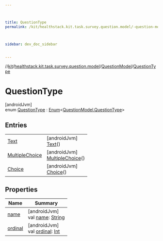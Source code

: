 ```yaml
---



title: QuestionType
permalink: /kit/healthstack.kit.task.survey.question.model/-question-model/-question-type/index.html



sidebar: dev_doc_sidebar


---
```




//[kit](/kit.html)/[healthstack.kit.task.survey.question.model](../../index.html)/[QuestionModel](../index.html)/[QuestionType](index.html)



# QuestionType



[androidJvm]\
enum [QuestionType](index.html) : [Enum](https://kotlinlang.org/api/latest/jvm/stdlib/kotlin/-enum/index.html)&lt;[QuestionModel.QuestionType](index.html)&gt;



## Entries


| | |
|---|---|
| [Text](-text/index.html) | [androidJvm]<br>[Text](-text/index.html)() |
| [MultipleChoice](-multiple-choice/index.html) | [androidJvm]<br>[MultipleChoice](-multiple-choice/index.html)() |
| [Choice](-choice/index.html) | [androidJvm]<br>[Choice](-choice/index.html)() |


## Properties


| Name | Summary |
|---|---|
| [name](../../../healthstack.kit.ui/-button-shape/-s-q-u-a-r-e/index.html#-372974862%2FProperties%2F-106109196) | [androidJvm]<br>val [name](../../../healthstack.kit.ui/-button-shape/-s-q-u-a-r-e/index.html#-372974862%2FProperties%2F-106109196): [String](https://kotlinlang.org/api/latest/jvm/stdlib/kotlin/-string/index.html) |
| [ordinal](../../../healthstack.kit.ui/-button-shape/-s-q-u-a-r-e/index.html#-739389684%2FProperties%2F-106109196) | [androidJvm]<br>val [ordinal](../../../healthstack.kit.ui/-button-shape/-s-q-u-a-r-e/index.html#-739389684%2FProperties%2F-106109196): [Int](https://kotlinlang.org/api/latest/jvm/stdlib/kotlin/-int/index.html) |




